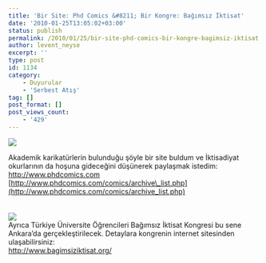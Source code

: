 ```yaml
---
title: 'Bir Site: Phd Comics &#8211; Bir Kongre: Bağımsız İktisat'
date: '2010-01-25T13:05:02+03:00'
status: publish
permalink: /2010/01/25/bir-site-phd-comics-bir-kongre-bagimsiz-iktisat
author: levent_neyse
excerpt: ''
type: post
id: 1134
category:
    - Duyurular
    - 'Serbest Atış'
tag: []
post_format: []
post_views_count:
    - '429'
---
```

![](http://www.phdcomics.com/comics/archive/phd011609s.gif)

Akademik karikatürlerin bulunduğu şöyle bir site buldum ve İktisadiyat okurlarının da hoşuna gideceğini düşünerek paylaşmak istedim:  
<http://www.phdcomics.com>  
[http://www.phdcomics.com/comics/archive\_list.php](http://www.phdcomics.com/comics/archive_list.php)  
<span style="color: #ffffff">.</span>  
<span style="color: #ffffff">.</span>  
[![](http://www.bagimsiziktisat.org/images/samplecurve.jpg)](http://www.bagimsiziktisat.org)  
Ayrıca Türkiye Üniversite Öğrencileri Bağımsız İktisat Kongresi bu sene Ankara’da gerçekleştirilecek. Detaylara kongrenin internet sitesinden ulaşabilirsiniz:  
<http://www.bagimsiziktisat.org/>